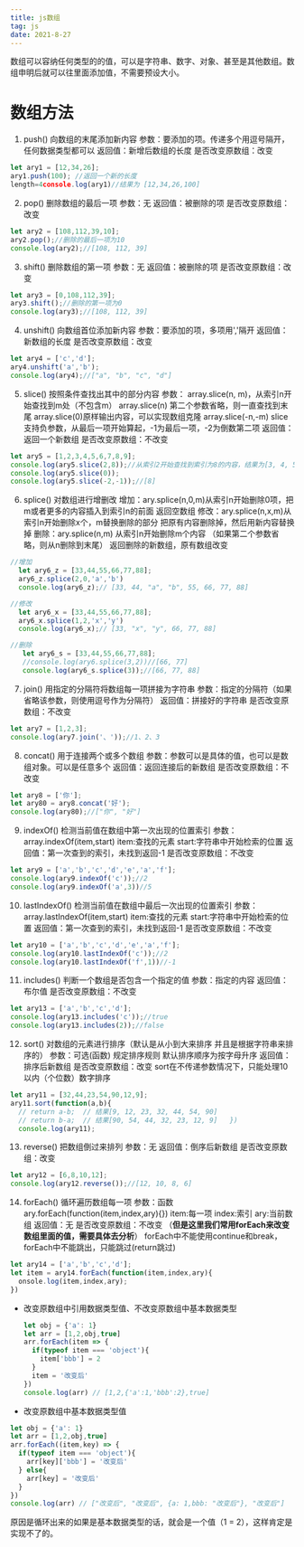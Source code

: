 ```yaml
---
title: js数组
tag: js
date: 2021-8-27
---
```

数组可以容纳任何类型的的值，可以是字符串、数字、对象、甚至是其他数组。数组申明后就可以往里面添加值，不需要预设大小。

# 数组方法
1. push()
向数组的末尾添加新内容
参数：要添加的项。传递多个用逗号隔开，任何数据类型都可以
返回值：新增后数组的长度
是否改变原数组：改变
```js
let ary1 = [12,34,26];
ary1.push(100); //返回一个新的长度 
length=4console.log(ary1)//结果为 [12,34,26,100]
```
2. pop()
删除数组的最后一项
参数：无
返回值：被删除的项
是否改变原数组：改变
```js
let ary2 = [108,112,39,10];
ary2.pop();//删除的最后一项为10
console.log(ary2);//[108, 112, 39]
```
3. shift()
删除数组的第一项
参数：无
返回值：被删除的项
是否改变原数组：改变
```js
let ary3 = [0,108,112,39];
ary3.shift();//删除的第一项为0
console.log(ary3);//[108, 112, 39]
```
4. unshift()
向数组首位添加新内容
参数：要添加的项，多项用','隔开
返回值：新数组的长度
是否改变原数组：改变
```js
let ary4 = ['c','d'];
ary4.unshift('a','b');
console.log(ary4);//["a", "b", "c", "d"]
```
5. slice()
按照条件查找出其中的部分内容
参数：
array.slice(n, m)，从索引n开始查找到m处（不包含m）
array.slice(n) 第二个参数省略，则一直查找到末尾
array.slice(0)原样输出内容，可以实现数组克隆
array.slice(-n,-m) slice支持负参数，从最后一项开始算起，-1为最后一项，-2为倒数第二项
返回值：返回一个新数组
是否改变原数组：不改变
```js
let ary5 = [1,2,3,4,5,6,7,8,9]; 
console.log(ary5.slice(2,8));//从索引2开始查找到索引为8的内容，结果为[3, 4, 5, 6, 7, 8] 
console.log(ary5.slice(0)); 
console.log(ary5.slice(-2,-1));//[8]
```
6. splice()
对数组进行增删改
增加：ary.splice(n,0,m)从索引n开始删除0项，把m或者更多的内容插入到索引n的前面
返回空数组
修改：ary.splice(n,x,m)从索引n开始删除x个，m替换删除的部分
把原有内容删除掉，然后用新内容替换掉
删除：ary.splice(n,m) 从索引n开始删除m个内容
（如果第二个参数省略，则从n删除到末尾）
返回删除的新数组，原有数组改变
```js
//增加
  let ary6_z = [33,44,55,66,77,88];
  ary6_z.splice(2,0,'a','b')
  console.log(ary6_z);// [33, 44, "a", "b", 55, 66, 77, 88]

//修改
  let ary6_x = [33,44,55,66,77,88];
  ary6_x.splice(1,2,'x','y')
  console.log(ary6_x);// [33, "x", "y", 66, 77, 88]

//删除
   let ary6_s = [33,44,55,66,77,88];
   //console.log(ary6.splice(3,2))//[66, 77]
   console.log(ary6_s.splice(3));//[66, 77, 88]
```
7. join()
用指定的分隔符将数组每一项拼接为字符串
参数：指定的分隔符（如果省略该参数，则使用逗号作为分隔符）
返回值：拼接好的字符串
是否改变原数组：不改变
```js
let ary7 = [1,2,3];
console.log(ary7.join('、'));//1、2、3
```
8. concat()
用于连接两个或多个数组
参数：参数可以是具体的值，也可以是数组对象。可以是任意多个
返回值：返回连接后的新数组
是否改变原数组：不改变
```js
let ary8 = ['你'];
let ary80 = ary8.concat('好');
console.log(ary80);//["你", "好"]
```

9.  indexOf()
检测当前值在数组中第一次出现的位置索引
参数：array.indexOf(item,start) item:查找的元素 start:字符串中开始检索的位置
返回值：第一次查到的索引，未找到返回-1
是否改变原数组：不改变
```js
let ary9 = ['a','b','c','d','e','a','f'];   
console.log(ary9.indexOf('c'));//2
console.log(ary9.indexOf('a',3))//5
```

10. lastIndexOf()
检测当前值在数组中最后一次出现的位置索引
参数：array.lastIndexOf(item,start) item:查找的元素 start:字符串中开始检索的位置
返回值：第一次查到的索引，未找到返回-1
是否改变原数组：不改变
```js
let ary10 = ['a','b','c','d','e','a','f'];   
console.log(ary10.lastIndexOf('c'));//2
console.log(ary10.lastIndexOf('f',1))//-1
```

11. includes()
判断一个数组是否包含一个指定的值
参数：指定的内容
返回值：布尔值
是否改变原数组：不改变
```js
let ary13 = ['a','b','c','d']; 
console.log(ary13.includes('c'));//true
console.log(ary13.includes(2));//false
```

12. sort()
对数组的元素进行排序（默认是从小到大来排序 并且是根据字符串来排序的）
参数：可选(函数) 规定排序规则 默认排序顺序为按字母升序
返回值：排序后新数组
是否改变原数组：改变
sort在不传递参数情况下，只能处理10以内（个位数）数字排序
```js
let ary11 = [32,44,23,54,90,12,9]; 
ary11.sort(function(a,b){
  // return a-b;  // 结果[9, 12, 23, 32, 44, 54, 90]
  // return b-a;  // 结果[90, 54, 44, 32, 23, 12, 9]   })  
  console.log(ary11);
```
13. reverse()
把数组倒过来排列
参数：无
返回值：倒序后新数组
是否改变原数组：改变
```js
let ary12 = [6,8,10,12]; 
console.log(ary12.reverse());//[12, 10, 8, 6]
```
14. forEach()
循环遍历数组每一项
参数：函数 ary.forEach(function(item,index,ary){}) item:每一项 index:索引 ary:当前数组
返回值：无
是否改变原数组：不改变   （**但是这里我们常用forEach来改变数组里面的值，需要具体去分析**）
forEach中不能使用continue和break，forEach中不能跳出，只能跳过(return跳过)
  ```js
  let ary14 = ['a','b','c','d']; 
  let item = ary14.forEach(function(item,index,ary){
    onsole.log(item,index,ary);
  })
  ```
  + 改变原数组中引用数据类型值、不改变原数组中基本数据类型
    ```js
    let obj = {'a': 1}
    let arr = [1,2,obj,true]
    arr.forEach(item => {
      if(typeof item === 'object'){
        item['bbb'] = 2
      }
      item = '改变后'
    })
    console.log(arr) // [1,2,{'a':1,'bbb':2},true]
    ```
  + 改变原数组中基本数据类型值
  ```js
  let obj = {'a': 1}
  let arr = [1,2,obj,true]
  arr.forEach((item,key) => {
    if(typeof item === 'object'){
      arr[key]['bbb'] = '改变后'
    } else{
      arr[key] = '改变后'
    }
  })
  console.log(arr) // ["改变后", "改变后", {a: 1,bbb: "改变后"}, "改变后"]
  ```
  原因是循环出来的如果是基本数据类型的话，就会是一个值（1 = 2），这样肯定是实现不了的。


